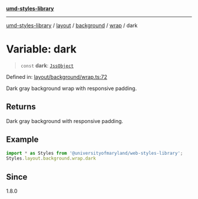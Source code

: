 [**umd-styles-library**](../../../../../../README.md)

***

[umd-styles-library](../../../../../../modules.md) / [layout](../../../../../README.md) / [background](../../../README.md) / [wrap](../README.md) / dark

# Variable: dark

> `const` **dark**: [`JssObject`](../../../../../../utilities/namespaces/transform/type-aliases/JssObject.md)

Defined in: [layout/background/wrap.ts:72](https://github.com/UMD-Digital/design-system/blob/ada30a44686a89a90941bbd44a6f156101fc9b44/packages/styles/source/layout/background/wrap.ts#L72)

Dark gray background wrap with responsive padding.

## Returns

Dark gray background with responsive padding.

## Example

```typescript
import * as Styles from '@universityofmaryland/web-styles-library';
Styles.layout.background.wrap.dark
```

## Since

1.8.0
